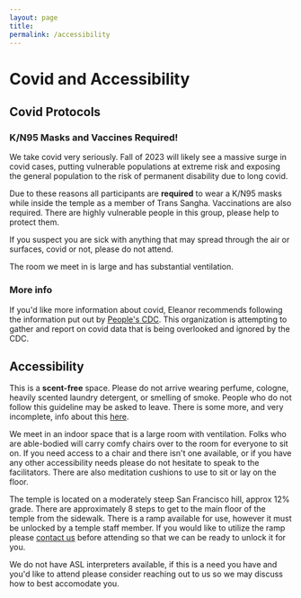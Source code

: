 ```yaml
---
layout: page
title:
permalink: /accessibility
---
```


# Covid and Accessibility

## Covid Protocols

### K/N95 Masks and Vaccines Required!

We take covid very seriously. Fall of 2023 will likely see a massive surge in covid cases, putting vulnerable populations at extreme risk and exposing the general population to the risk of permanent disability due to long covid. 

Due to these reasons all participants are **required** to wear a K/N95 masks while inside the temple as a member of Trans Sangha. Vaccinations are also required. There are highly vulnerable people in this group, please help to protect them.

If you suspect you are sick with anything that may spread through the air or surfaces, covid or not, please do not attend. 

The room we meet in is large and has substantial ventilation. 

### More info

If you'd like more information about covid, Eleanor recommends following the information put out by [People's CDC](https://peoplescdc.org/). This organization is attempting to gather and report on covid data that is being overlooked and ignored by the CDC. 

## Accessibility 

This is a **scent-free** space. Please do not arrive wearing perfume, cologne, heavily scented laundry detergent, or smelling of smoke. People who do not follow this guideline may be asked to leave. There is some more, and very incomplete, info about this [here](https://eastbaymeditation.org/resources/fragrance-free-at-ebmc/).

We meet in an indoor space that is a large room with ventilation. Folks who are able-bodied will carry comfy chairs over to the room for everyone to sit on. If you need access to a chair and there isn't one available, or if you have any other accessibility needs please do not hesitate to speak to the facilitators. There are also meditation cushions to use to sit or lay on the floor.

The temple is located on a moderately steep San Francisco hill, approx 12% grade. There are approximately 8 steps to get to the main floor of the temple from the sidewalk. There is a ramp available for use, however it must be unlocked by a temple staff member. If you would like to utilize the ramp please [contact us](/contact) before attending so that we can be ready to unlock it for you.

We do not have ASL interpreters available, if this is a need you have and you'd like to attend please consider reaching out to us so we may discuss how to best accomodate you. 

